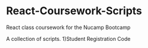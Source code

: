 # React-Coursework-Scripts
React class coursework for the Nucamp Bootcamp

A collection of scripts.
1)Student Registration Code
